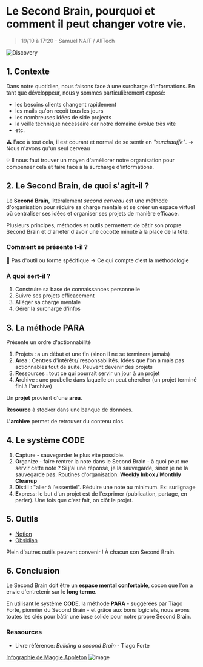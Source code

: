 #  Le Second Brain, pourquoi et comment il peut changer votre vie.
> 19/10 à 17:20 - Samuel NAIT / AllTech

![Discovery](https://img.shields.io/badge/Discovery-blue)


## 1. Contexte
Dans notre quotidien, nous faisons face à une surcharge d'informations.
En tant que développeur, nous y sommes particulièrement exposé:
- les besoins clients changent rapidement
- les mails qu'on reçoit tous les jours
- les nombreuses idées de side projects
- la veille technique nécessaire car notre domaine évolue très vite
- etc.

:warning: Face à tout cela, il est courant et normal de se sentir en *"surchauffe"*. &rarr; Nous n'avons qu'un seul cerveau

:bulb: Il nous faut trouver un moyen d'améliorer notre organisation pour compenser cela et faire face à la surcharge d'informations.

## 2. Le Second Brain, de quoi s'agit-il ?
Le **Second Brain**, littéralement  *second cerveau* est une méthode d'organisation pour réduire sa charge mentale et se créer un espace virtuel où centraliser ses idées et organiser ses projets de manière efficace.

Plusieurs principes, méthodes et outils permettent de bâtir son propre Second Brain et d'arrêter d'avoir une cocotte minute à la place de la tête.
 
### Comment se présente t-il ?
📝 Pas d'outil ou forme spécifique &rarr; Ce qui compte c'est la méthodologie

### À quoi sert-il ?
1. Construire sa base de connaissances personnelle
2. Suivre ses projets efficacement
3. Alléger sa charge mentale
4. Gérer la surcharge d'infos

## 3. La méthode PARA
Présente un ordre d'actionnabilité

1. **P**rojets : a un début et une fin (sinon il ne se terminera jamais)
2. **A**rea : Centres d'intérêts/ responsabilités. Idées que l'on a mais pas actionnables tout de suite. Peuvent devenir des projets
3. **R**essources : tout ce qui pourrait servir un jour à un projet
4. **A**rchive : une poubelle dans laquelle on peut chercher (un projet terminé fini à l'archive)

Un **projet** provient d'une **area**.

**Resource** à stocker dans une banque de données.

**L'archive** permet de retrouver du contenu clos.

## 4. Le système CODE
1. **C**apture - sauvegarder le plus vite possible.
2. **O**rganize - faire rentrer la note dans le Second Brain - à quoi peut me servir cette note ? Si j'ai une réponse, je la sauvegarde, sinon je ne la sauvegarde pas. Routines d'organisation: **Weekly Inbox / Monthly Cleanup**
3. **D**istill : "aller à l'essentiel". Réduire une note au minimum. Ex: surlignage
4. **E**xpress: le but d'un projet est de l'exprimer (publication, partage, en parler). Une fois que c'est fait, on clôt le projet.

## 5. Outils
* [Notion](https://www.notion.so)
* [Obsidian](https://obsidian.md)

Plein d'autres outils peuvent convenir ! À chacun son Second Brain.

## 6. Conclusion
Le Second Brain doit être un **espace mental confortable**, cocon que l'on a envie d'entretenir sur le **long terme**.

En utilisant le système **CODE**, la méthode **PARA** - suggérées par Tiago Forte, pionnier du Second Brain - et grâce aux bons logiciels, nous avons toutes les clés pour bâtir une base solide pour notre propre Second Brain.

### Ressources
- Livre référence: *Building a second Brain* - Tiago Forte

[Infographie de Maggie Appleton](https://maggieappleton.com/basb)
![image](https://github.com/ngriere/devfestnantes2023/assets/9659029/d024fa86-1f55-47ba-9e7e-8e11867af001)
